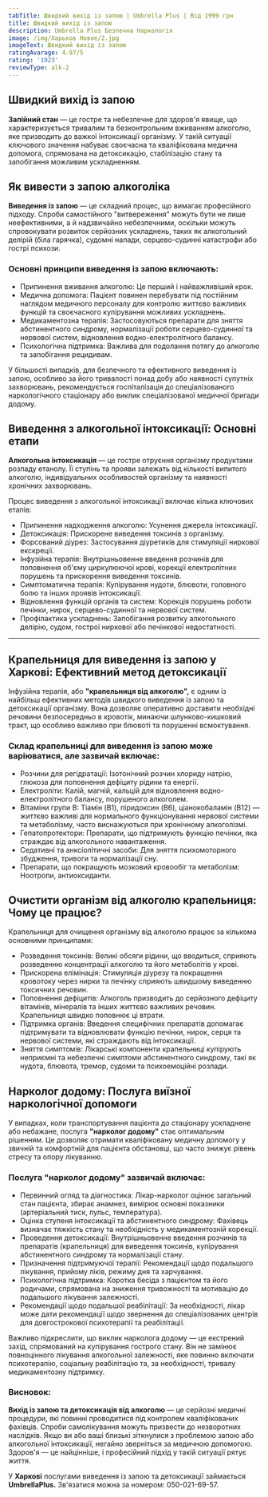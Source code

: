 ```yaml
---
tabTitle: Швидкий вихід із запою | Umbrella Plus | Від 1999 грн
title: Швидкий вихід із запою
description: Umbrella Plus Безпечна Наркологія
image: /img/Харьков Новое/2.jpg
imageText: Швидкий вихід із запою
ratingAvarage: 4.97/5
rating: '1923'
reviewType: alk-2
---
```


## Швидкий вихід із запою

**Запійний стан** — це гостре та небезпечне для здоров'я явище, що характеризується тривалим та безконтрольним вживанням алкоголю, яке призводить до важкої інтоксикації організму. У такій ситуації ключового значення набуває своєчасна та кваліфікована медична допомога, спрямована на детоксикацію, стабілізацію стану та запобігання можливим ускладненням.

## Як вивести з запою алкоголіка

**Виведення із запою** — це складний процес, що вимагає професійного підходу. Спроби самостійного "витвереження" можуть бути не лише неефективними, а й надзвичайно небезпечними, оскільки можуть спровокувати розвиток серйозних ускладнень, таких як алкогольний делірій (біла гарячка), судомні напади, серцево-судинні катастрофи або гострі психози.

### **Основні принципи виведення із запою включають:**

* Припинення вживання алкоголю: Це перший і найважливіший крок.
* Медична допомога: Пацієнт повинен перебувати під постійним наглядом медичного персоналу для контролю життєво важливих функцій та своєчасного купірування можливих ускладнень.
* Медикаментозна терапія: Застосовуються препарати для зняття абстинентного синдрому, нормалізації роботи серцево-судинної та нервової систем, відновлення водно-електролітного балансу.
* Психологічна підтримка: Важлива для подолання потягу до алкоголю та запобігання рецидивам.

У більшості випадків, для безпечного та ефективного виведення із запою, особливо за його тривалості понад добу або наявності супутніх захворювань, рекомендується госпіталізація до спеціалізованого наркологічного стаціонару або виклик спеціалізованої медичної бригади додому.

## Виведення з алкогольної інтоксикації: Основні етапи

**Алкогольна інтоксикація** — це гостре отруєння організму продуктами розпаду етанолу. Її ступінь та прояви залежать від кількості випитого алкоголю, індивідуальних особливостей організму та наявності хронічних захворювань.

Процес виведення з алкогольної інтоксикації включає кілька ключових етапів:

* Припинення надходження алкоголю: Усунення джерела інтоксикації.
* Детоксикація: Прискорене виведення токсинів з організму.
* Форсований діурез: Застосування діуретиків для стимуляції ниркової екскреції.
* Інфузійна терапія: Внутрішньовенне введення розчинів для поповнення об'єму циркулюючої крові, корекції електролітних порушень та прискорення виведення токсинів.
* Симптоматична терапія: Купірування нудоти, блювоти, головного болю та інших проявів інтоксикації.
* Відновлення функцій органів та систем: Корекція порушень роботи печінки, нирок, серцево-судинної та нервової систем.
* Профілактика ускладнень: Запобігання розвитку алкогольного делірію, судом, гострої ниркової або печінкової недостатності.

***

## Крапельниця для виведення із запою у Харкові: Ефективний метод детоксикації

Інфузійна терапія, або **"крапельниця від алкоголю",** є одним із найбільш ефективних методів швидкого виведення із запою та детоксикації організму. Вона дозволяє оперативно доставити необхідні речовини безпосередньо в кровотік, минаючи шлунково-кишковий тракт, що особливо важливо при блювоті та порушенні всмоктування.

### **Склад крапельниці для виведення із запою може варіюватися, але зазвичай включає:**

* Розчини для регідратації: Ізотонічний розчин хлориду натрію, глюкоза для поповнення дефіциту рідини та енергії.
* Електроліти: Калій, магній, кальцій для відновлення водно-електролітного балансу, порушеного алкоголем.
* Вітаміни групи B: Тіамін (B1), піридоксин (B6), ціанокобаламін (B12) — життєво важливі для нормального функціонування нервової системи та метаболізму, часто виснажуються при хронічному алкоголізмі.
* Гепатопротектори: Препарати, що підтримують функцію печінки, яка страждає від алкогольного навантаження.
* Седативні та анксіолітичні засоби: Для зняття психомоторного збудження, тривоги та нормалізації сну.
* Препарати, що покращують мозковий кровообіг та метаболізм: Ноотропи, антиоксиданти.

## Очистити організм від алкоголю крапельниця: Чому це працює?

Крапельниця для очищення організму від алкоголю працює за кількома основними принципами:

* Розведення токсинів: Великі обсяги рідини, що вводиться, сприяють розведенню концентрації алкоголю та його метаболітів у крові.
* Прискорена елімінація: Стимуляція діурезу та покращення кровотоку через нирки та печінку сприяють швидшому виведенню токсичних речовин.
* Поповнення дефіцитів: Алкоголь призводить до серйозного дефіциту вітамінів, мінералів та інших життєво важливих речовин. Крапельниця швидко поповнює ці втрати.
* Підтримка органів: Введення специфічних препаратів допомагає підтримувати та відновлювати функцію печінки, нирок, серця та нервової системи, які страждають від інтоксикації.
* Зняття симптомів: Лікарські компоненти крапельниці купірують неприємні та небезпечні симптоми абстинентного синдрому, такі як нудота, блювота, тремор, судоми та психоемоційні розлади.

## Нарколог додому: Послуга виїзної наркологічної допомоги

У випадках, коли транспортування пацієнта до стаціонару ускладнене або небажане, послуга **"нарколог додому"** стає оптимальним рішенням. Це дозволяє отримати кваліфіковану медичну допомогу у звичній та комфортній для пацієнта обстановці, що часто знижує рівень стресу та опору лікуванню.

### **Послуга "нарколог додому" зазвичай включає:**

* Первинний огляд та діагностика: Лікар-нарколог оцінює загальний стан пацієнта, збирає анамнез, вимірює основні показники (артеріальний тиск, пульс, температура).
* Оцінка ступеня інтоксикації та абстинентного синдрому: Фахівець визначає тяжкість стану та необхідність у медикаментозній корекції.
* Проведення детоксикації: Внутрішньовенне введення розчинів та препаратів (крапельниця) для виведення токсинів, купірування абстинентного синдрому та нормалізації стану.
* Призначення підтримуючої терапії: Рекомендації щодо подальшого лікування, прийому ліків, режиму дня та харчування.
* Психологічна підтримка: Коротка бесіда з пацієнтом та його родичами, спрямована на зниження тривожності та мотивацію до подальшого лікування залежності.
* Рекомендації щодо подальшої реабілітації: За необхідності, лікар може дати рекомендації щодо звернення до спеціалізованих центрів для довгострокової психотерапії та реабілітації.

Важливо підкреслити, що виклик нарколога додому — це екстрений захід, спрямований на купірування гострого стану. Він не замінює повноцінного лікування алкогольної залежності, яке повинно включати психотерапію, соціальну реабілітацію та, за необхідності, тривалу медикаментозну підтримку.

### Висновок:

**Вихід із запою та детоксикація від алкоголю** — це серйозні медичні процедури, які повинні проводитися під контролем кваліфікованих фахівців. Спроби самолікування можуть призвести до незворотних наслідків. Якщо ви або ваші близькі зіткнулися з проблемою запою або алкогольної інтоксикації, негайно зверніться за медичною допомогою. Здоров'я — це найцінніше, і професійний підхід у такій ситуації рятує життя.

У **Харкові** послугами виведення із запою та детоксикації займається **UmbrellaPlus.** Зв'язатися можна за номером: 050-021-69-57.
